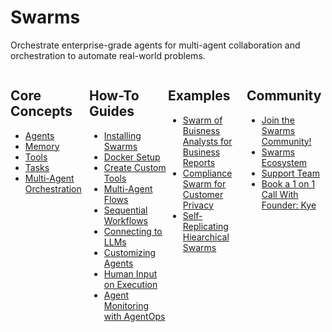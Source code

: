 # Swarms

Orchestrate enterprise-grade agents for multi-agent collaboration and orchestration to automate real-world problems.

<div style="display:flex; margin:0 auto; justify-content: center;">
    <div style="width:25%">
        <h2>Core Concepts</h2>
        <ul>
            <li>
                <a href="swarms/structs/agent">
                    Agents
                </a>
            </li>
            <li>
                <a href="swarms/memory/diy_memory">
                    Memory
                </a>
            </li>
            <li>
                <a href="swarms/tools/main">
                    Tools
                </a>
            </li>
            <li>
                <a href="swarms/structs/task">
                    Tasks
                </a>
            </li>
            <li>
                <a href="swarms/structs/agent_rearrange">
                    Multi-Agent Orchestration
                </a>
            </li>
        </ul>
    </div>
    <div style="width:25%">
        <h2>How-To Guides</h2>
        <ul>
            <li>
                <a href="swarms/install/install">
                    Installing Swarms
                </a>
            </li>
            <li>
                <a href="swarms/install/docker_setup">
                    Docker Setup
                </a>
            </li>
            <li>
                <a href="./how-to/Create-Custom-Tools">
                    Create Custom Tools
                </a>
            </li>
            <li>
                <a href="swarms/structs/agent_rearrange">
                    Multi-Agent Flows
                </a>
            </li>
            <li>
                <a href="swarms/structs/sequential_workflow">
                    Sequential Workflows
                </a>
            </li>
            <li>
                <a href="./how-to/LLM-Connections">
                    Connecting to LLMs
                </a>
            </li>
            <li>
                <a href="./how-to/Customizing-Agents">
                    Customizing Agents
                </a>
            </li>
            <li>
                <a href="./how-to/Human-Input-on-Execution">
                    Human Input on Execution
                </a>
            </li>
            <li>
                <a href="./how-to/AgentOps-Observability">
                    Agent Monitoring with AgentOps
                </a>
            </li>
        </ul>
    </div>
    <div style="width:25%">
        <h2>Examples</h2>
        <ul>
            <li>
                <a target='_blank' href="applications/business-analyst-agent">
                    Swarm of Buisness Analysts for Business Reports
                </a>
            </li>
            <li>
                <a target='_blank' href="https://medium.com/@kyeg/building-compliance-agents-with-chroma-db-llama3-sop-prompting-0ed3e73559d2">
                    Compliance Swarm for Customer Privacy
                </a>
            </li>
            <li>
                <a target='_blank' href="https://medium.com/@kyeg/announcing-neosapiens-self-replicating-swarms-0a47410aafa7">
                    Self-Replicating Hiearchical Swarms
                </a>
            </li>
        </ul>
    </div>
    <div style="width:25%">
        <h2>Community</h2>
        <ul>
            <li>
                <a target='_blank' href="https://discord.gg/3Zck7nX6">
                    Join the Swarms Community!
                </a>
            </li>
            <li>
                <a target='_blank' href="https://github.com/kyegomez/swarm-ecosystem">
                    Swarms Ecosystem
                </a>
            </li>
            <li>
                <a target='_blank' href="https://cal.com/swarms/swarms-onboarding-session">
                    Support Team
                </a>
            </li>
            <li>
                <a target='_blank' href="https://cal.com/swarms/swarms-onboarding-session">
                    Book a 1 on 1 Call With Founder: Kye
                </a>
            </li>
        </ul>
    </div>
</div>